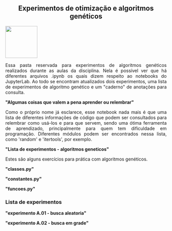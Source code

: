 <h2 align="center"> Experimentos de otimização e algoritmos genéticos </h2>

<img src="https://user-images.githubusercontent.com/107013536/225460843-633e8f40-683f-4d8f-a420-c627d1d0a459.png" width="100" hight="100">

<p align="justify">
Essa pasta reservada para experimentos de algoritmos genéticos realizados durante as aulas da disciplina. Nela é possível ver que há diferentes arquivos .ipynb os quais dizem respeito ao notebooks do JupyterLab. Ao todo se encontram atualizados dois experimentos, uma lista de experimentos de algoritmo genético e um "caderno" de anotações para consulta.
</p>

<summary><b>"Algumas coisas que valem a pena aprender ou relembrar"</b></summary>
<p align="justify">
Como o próprio nome já esclarece, esse notebook nada mais é que uma lista de diferentes informações de código que podem ser consultados para relembrar como usá-los e para que servem, sendo uma ótima ferramenta de aprendizado, principalmente para quem tem dificuldade em programação. Diferentes módulos podem ser encontrados nessa lista, como 'random' e 'itertools', por exemplo.
</p>

<summary><b>"Lista de experimentos - algoritmos geneticos"</b></summary>
<p align="justify">
Estes são alguns exercícios para prática com algoritmos genéticos.
</p>

<summary><b>"classes.py"</b></summary>
<p align="justify">
</p>

<summary><b>"constantes.py"</b></summary>
<p align="justify">
</p>

<summary><b>"funcoes.py"</b></summary>
<p align="justify">
</p>

<h3> Lista de experimentos </h3>
<summary><b>"experimento A.01 - busca aleatoria"</b></summary>
<p align="justify">

</p>

<summary><b>"experimento A.02 - busca em grade"</b></summary>
<p align="justify">

</p>

